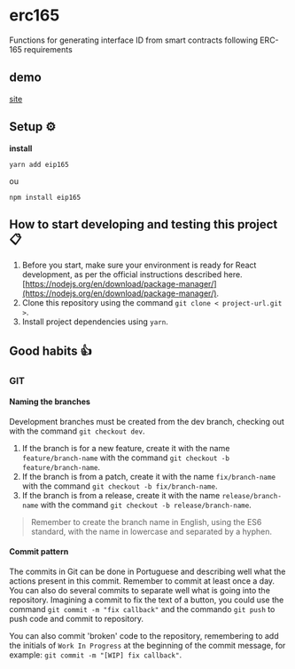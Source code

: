 # erc165
Functions for generating interface ID from smart contracts following ERC-165 requirements

## demo

[site](https://eip165-demo.vercel.app)


## Setup :gear:

**install**


```
yarn add eip165
```
ou  
```
npm install eip165
```

## How to start developing and testing this project :clipboard:

1. Before you start, make sure your environment is ready for React development, as per the official instructions described here. [https://nodejs.org/en/download/package-manager/](https://nodejs.org/en/download/package-manager/).
2. Clone this repository using the command ``` git clone < project-url.git > ```.
3. Install project dependencies using ``` yarn ```.

## Good habits :thumbsup:

### GIT

#### Naming the branches

Development branches must be created from the dev branch, checking out with the command `git checkout dev`.

1. If the branch is for a new feature, create it with the name `feature/branch-name` with the command `git checkout -b feature/branch-name`.
2. If the branch is from a patch, create it with the name `fix/branch-name` with the command `git checkout -b fix/branch-name`.
3. If the branch is from a release, create it with the name `release/branch-name` with the command `git checkout -b release/branch-name`.


> Remember to create the branch name in English, using the ES6 standard, with the name in lowercase and separated by a hyphen.

#### Commit pattern

The commits in Git can be done in Portuguese and describing well what the actions present in this commit. Remember to commit at least once a day. You can also do several commits to separate well what is going into the repository. Imagining a commit to fix the text of a button, you could use the command `git commit -m "fix callback"` and the commando `git push` to push code and commit to repository.

You can also commit 'broken' code to the repository, remembering to add the initials of `Work In Progress` at the beginning of the commit message, for example: `git commit -m "[WIP] fix callback"`.
